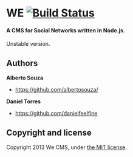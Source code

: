 # WE [![Build Status](https://travis-ci.org/we-cms/we.png?branch=master)](https://travis-ci.org/we-cms/we)
#### A CMS for Social Networks written in Node.js.

Unstable version.


## Authors

**Alberto Souza**

- <https://github.com/albertosouza/>

**Daniel Torres**

- <https://github.com/danielfeelfine>


## Copyright and license

Copyright 2013 We CMS, under [the MIT license](LICENSE).
